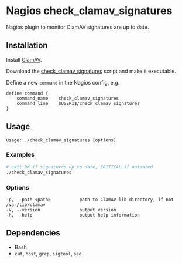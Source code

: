 # Nagios check_clamav_signatures

Nagios plugin to monitor ClamAV signatures are up to date.

## Installation

Install [ClamAV].

Download the [check_clamav_signatures] script and make it executable.

Define a new `command` in the Nagios config, e.g.

```nagios
define command {
    command_name    check_clamav_signatures
    command_line    $USER1$/check_clamav_signatures
}
```

## Usage

```
Usage: ./check_clamav_signatures [options]
```

### Examples

```sh
# exit OK if signatures up to date, CRITICAL if outdated
./check_clamav_signatures
```

### Options

```
-p, --path <path>           path to ClamAV lib directory, if not /var/lib/clamav
-V, --version               output version
-h, --help                  output help information
```

## Dependencies

* Bash
* `cut`, `host`, `grep`, `sigtool`, `sed`

[ClamAV]: https://www.clamav.net/
[check_clamav_signatures]: https://cdn.rawgit.com/tommarshall/nagios-check-clamav-signatures/v0.1.0/check_clamav_signatures
